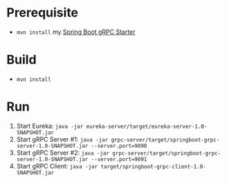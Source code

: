 Prerequisite
============
* `mvn install` my [Spring Boot gRPC Starter](https://github.com/saturnism/spring-boot-starter-grpc)

Build
=====
* `mvn install`

Run
===
1. Start Eureka: `java -jar eureka-server/target/eureka-server-1.0-SNAPSHOT.jar`
1. Start gRPC Server #1: `java -jar grpc-server/target/springboot-grpc-server-1.0-SNAPSHOT.jar --server.port=9090`
1. Start gRPC Server #2: `java -jar grpc-server/target/springboot-grpc-server-1.0-SNAPSHOT.jar --server.port=9091`
1. Start gRPC Client: `java -jar target/springboot-grpc-client-1.0-SNAPSHOT.jar`

